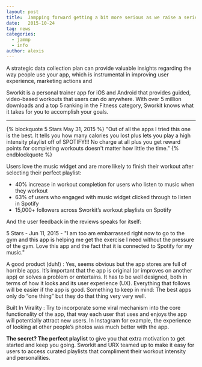 ```yaml
---
layout: post
title:  Jampping forward getting a bit more serious as we raise a series a $7 million
date:   2015-10-24
tag: news
categories:
  - jammp
  - info
author: alexis
---
```


A strategic data collection plan can provide valuable insights regarding the way people use your app, which is instrumental in improving user experience, marketing actions and

Sworkit is a personal trainer app for iOS and Android that provides guided, video-based workouts that users can do anywhere.  With over 5 million downloads and a top 5 ranking in the Fitness category, Sworkit knows what it takes for you to accomplish your goals.

* * *

{% blockquote 5 Stars May 31, 2015 %}
"Out of all the apps I tried this one is the best. It tells you how many calories you lost plus lets you play a high intensity playlist off of SPOTIFY!!!
No charge at all plus you get reward points for completing workouts doesn't matter how little the time."
{% endblockquote %}

Users love the music widget and are more likely to finish their workout after selecting their perfect playlist:

- 40% increase in workout completion for users who listen to music when they workout
- 63% of users who engaged with music widget clicked through to listen in Spotify
- 15,000+ followers across Sworkit’s workout playlists on Spotify

And the user feedback in the reviews speaks for itself:

5 Stars - Jun 11, 2015 - "I am too am embarrassed right now to go to the gym and this app is helping me get the exercise I need without the pressure of the gym. Love this app and the fact that it is connected to Spotify for my music."

A good product (duh!)
: Yes, seems obvious but the app stores are full of horrible apps. It’s important that the app is original (or improves on another app) or solves a problem or entertains. It has to be well designed, both in terms of how it looks and its user experience (UX). Everything that follows will be easier if the app is good. Something to keep in mind: The best apps only do “one thing” but they do that thing very very well.

Built In Virality
:     Try to incorporate some viral mechanism into the core functionality of the app, that way each user that uses and enjoys the app will potentially attract new users. In Instagram for example, the experience of looking at other people’s photos was much better with the app.

**The secret? The perfect playlist** to give you that extra motivation to get  started and keep you going.  Sworkit and URX teamed up to make it easy for users to access curated playlists that compliment their workout intensity and personalities.
